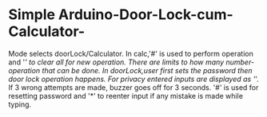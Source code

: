 # Simple Arduino-Door-Lock-cum-Calculator-
Mode selects doorLock/Calculator. In calc,'#' is used to perform operation and '*' to clear all for new operation. There are limits to how many number-operation that can be done. In doorLock,user first sets the password then door lock operation happens. For privacy entered inputs are displayed as '*'. If 3 wrong attempts are made, buzzer goes off for 3 seconds. '#' is used for resetting password and '*' to reenter input if any mistake is made while typing.
